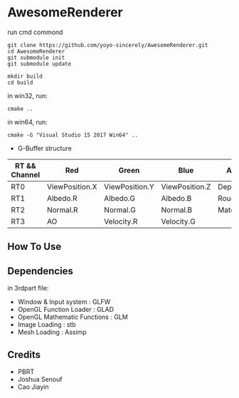 # AwesomeRenderer

run cmd commond 

```
git clone https://github.com/yoyo-sincerely/AwesomeRenderer.git
cd AwesomeRenderer
git submodule init
git submodule update

mkdir build
cd build
```
in win32, run:
```
cmake ..
```

in win64, run:
```
cmake -G "Visual Studio 15 2017 Win64" ..
```

- G-Buffer structure

<!--![](https://github.com/yoyo-sincerely/MyPic/blob/master/PBR/GBuffer_data_structure.png?raw=true)-->

| RT && Channel | Red | Green | Blue | Alpha |
| - | - | - | - | - |
| RT0 | ViewPosition.X | ViewPosition.Y | ViewPosition.Z | Depth |
| RT1 | Albedo.R | Albedo.G | Albedo.B | Roughness |
| RT2 | Normal.R | Normal.G | Normal.B | Matelness | 
| RT3 | AO | Velocity.R | Velocity.G | 
 

## How To Use

## Dependencies

in 3rdpart file:

- Window & Input system : GLFW
- OpenGL Function Loader : GLAD
- OpenGL Mathematic Functions : GLM
- Image Loading : stb
- Mesh Loading : Assimp


## Credits 

- PBRT
- Joshua Senouf
- Cao Jiayin
